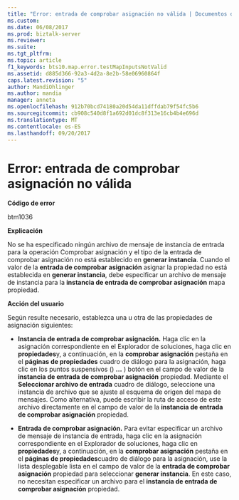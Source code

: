 ```yaml
---
title: "Error: entrada de comprobar asignación no válida | Documentos de Microsoft"
ms.custom: 
ms.date: 06/08/2017
ms.prod: biztalk-server
ms.reviewer: 
ms.suite: 
ms.tgt_pltfrm: 
ms.topic: article
f1_keywords: bts10.map.error.testMapInputsNotValid
ms.assetid: d885d366-92a3-4d2a-8e2b-58e06960864f
caps.latest.revision: "5"
author: MandiOhlinger
ms.author: mandia
manager: anneta
ms.openlocfilehash: 912b70bcd74180a20d54da11dffdab79f54fc5b6
ms.sourcegitcommit: cb908c540d8f1a692d01dc8f313e16cb4b4e696d
ms.translationtype: MT
ms.contentlocale: es-ES
ms.lasthandoff: 09/20/2017
---
```

# <a name="error---test-map-inputs-not-valid"></a>Error: entrada de comprobar asignación no válida
**Código de error**  
  
 btm1036  
  
 **Explicación**  
  
 No se ha especificado ningún archivo de mensaje de instancia de entrada para la operación Comprobar asignación y el tipo de la entrada de comprobar asignación no está establecido en **generar instancia**. Cuando el valor de la **entrada de comprobar asignación** asignar la propiedad no está establecida en **generar instancia**, debe especificar un archivo de mensaje de instancia para la **instancia de entrada de comprobar asignación** mapa propiedad.  
  
 **Acción del usuario**  
  
 Según resulte necesario, establezca una u otra de las propiedades de asignación siguientes:  
  
-   **Instancia de entrada de comprobar asignación.** Haga clic en la asignación correspondiente en el Explorador de soluciones, haga clic en **propiedades**y, a continuación, en la **comprobar asignación** pestaña en el **páginas de propiedades** cuadro de diálogo para la asignación, haga clic en los puntos suspensivos () **...** ) botón en el campo de valor de la **instancia de entrada de comprobar asignación** propiedad. Mediante el **Seleccionar archivo de entrada** cuadro de diálogo, seleccione una instancia de archivo que se ajuste al esquema de origen del mapa de mensajes. Como alternativa, puede escribir la ruta de acceso de este archivo directamente en el campo de valor de la **instancia de entrada de comprobar asignación** propiedad.  
  
-   **Entrada de comprobar asignación.** Para evitar especificar un archivo de mensaje de instancia de entrada, haga clic en la asignación correspondiente en el Explorador de soluciones, haga clic en **propiedades**y, a continuación, en la **comprobar asignación** pestaña en el **páginas de propiedades**cuadro de diálogo para la asignación, use la lista desplegable lista en el campo de valor de la **entrada de comprobar asignación** propiedad para seleccionar **generar instancia**. En este caso, no necesitan especificar un archivo para el **instancia de entrada de comprobar asignación** propiedad.